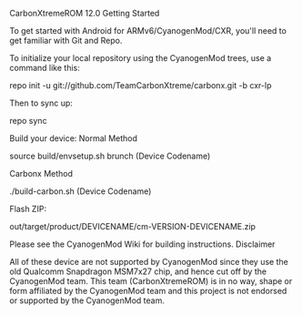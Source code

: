 CarbonXtremeROM 12.0
Getting Started

To get started with Android for ARMv6/CyanogenMod/CXR, you'll need to get familiar with Git and Repo.

To initialize your local repository using the CyanogenMod trees, use a command like this:

repo init -u git://github.com/TeamCarbonXtreme/carbonx.git -b cxr-lp

Then to sync up:

repo sync

Build your device:
Normal Method

 source build/envsetup.sh
 brunch (Device Codename)

Carbonx Method

./build-carbon.sh (Device Codename)

Flash ZIP:

out/target/product/DEVICENAME/cm-VERSION-DEVICENAME.zip

Please see the CyanogenMod Wiki for building instructions.
Disclaimer

All of these device are not supported by CyanogenMod since they use the old Qualcomm Snapdragon MSM7x27 chip, and hence cut off by the CyanogenMod team. This team (CarbonXtremeROM) is in no way, shape or form affiliated by the CyanogenMod team and this project is not endorsed or supported by the CyanogenMod team.